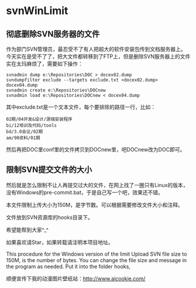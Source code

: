 # svnWinLimit

## 彻底删除SVN服务器的文件

作为部门SVN管理员，最忍受不了有人把超大的软件安装包传到文档服务器上。
今天实在是受不了了，把大文件都转移到了FTP上，但是删除SVN服务器上的文件实在太玛麻烦了，需要如下操作：

    svnadmin dump e:\Repositories\DOC > docex02.dump
    svndumpfilter exclude --targets exclude.txt <docex02.dump> docex04.dump
    svnadmin create e:\Repositories\DOCnew
    svnadmin load e:\Repositories\DOCnew < docex04.dump

其中exclude.txt是一个文本文件，每个要排除的路径一行，比如：

    02期/04开发&设计/源端安装程序
    bi/12培训及代码/tools
    bd/3.0会议/02期
    am/90资料/01期

然后再把DOC里conf里的文件拷贝到DOCnew里，吧DOCnew改为DOC即可。

## 限制SVN提交文件的大小

然后就是怎么限制不让人再提交过大的文件，在网上找了一圈只有Linux的版本，没有Windows的pre-commit.bat，于是自己写一个吧，效果还不错。

本文件限制上传大小为150M，是字节数。可以根据需要修改文件大小和注释。

文件放到SVN资源库的hooks目录下。

希望能帮到大家^_^

如果喜欢请Star，如果转载请注明本项目地址。

This procedure for the Windows version of the limit Upload SVN file size to 150M, is the number of bytes.
You can change the file size and message in the program as needed. Put it into the folder hooks,

顺便宣传下我的动漫图片壁纸站：http://www.aicookie.com/ 

